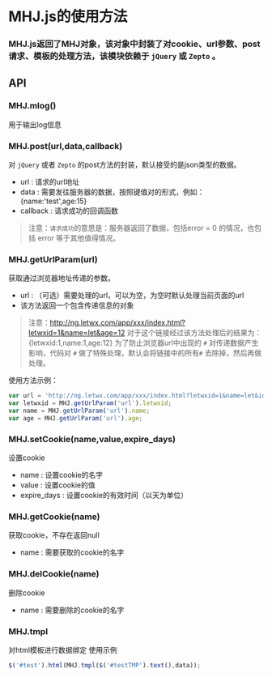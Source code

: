 #	MHJ.js的使用方法

###	MHJ.js返回了MHJ对象，该对象中封装了对cookie、url参数、post请求、模板的处理方法，该模块依赖于 `jQuery` 或 `Zepto` 。

## API

###	MHJ.mlog()
用于输出log信息

### MHJ.post(url,data,callback)
对 `jQuery` 或者 `Zepto` 的post方法的封装，默认接受的是json类型的数据。
* url : 请求的url地址
* data : 需要发往服务器的数据，按照键值对的形式，例如：{name:'test',age:15}
* callback : 请求成功的回调函数

>注意：`请求成功`的意思是：服务器返回了数据，包括error = 0 的情况，也包括 error 等于其他值得情况。

###	MHJ.getUrlParam(url)
获取通过浏览器地址传递的参数。
* url : （可选）需要处理的url，可以为空，为空时默认处理当前页面的url
* 该方法返回一个包含传递信息的对象

>注意：http://ng.letwx.com/app/xxx/index.html?letwxid=1&name=let&age=12
>对于这个链接经过该方法处理后的结果为：{letwxid:1,name:1,age:12}
>为了防止浏览器url中出现的 `#` 对传递数据产生影响，代码对 `#` 做了特殊处理，默认会将链接中的所有`#` 去除掉，然后再做处理。

使用方法示例：
```js
var url = 'http://ng.letwx.com/app/xxx/index.html?letwxid=1&name=let&id=12'
var letwxid = MHJ.getUrlParam('url').letwxid;
var name = MHJ.getUrlParam('url').name;
var age = MHJ.getUrlParam('url').age;
```

###	MHJ.setCookie(name,value,expire_days)
设置cookie
* name : 设置cookie的名字
* value : 设置cookie的值
* expire_days : 设置cookie的有效时间（以天为单位）

###	MHJ.getCookie(name)
获取cookie，不存在返回null
* name : 需要获取的cookie的名字

###	MHJ.delCookie(name)
删除cookie
* name : 需要删除的cookie的名字

### MHJ.tmpl
对html模板进行数据绑定
使用示例
```js
$('#test').html(MHJ.tmpl($('#testTMP').text(),data));
```

